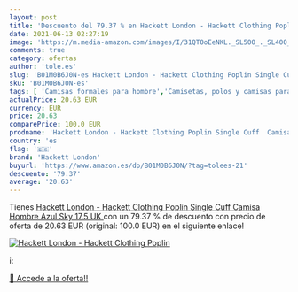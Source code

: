 ```yaml
---
layout: post
title: 'Descuento del 79.37 % en Hackett London - Hackett Clothing Poplin'
date: 2021-06-13 02:27:19
image: 'https://m.media-amazon.com/images/I/31QT0oEeNKL._SL500_._SL400_.jpg'
comments: true
category: ofertas
author: 'tole.es'
slug: 'B01M0B6J0N-es Hackett London - Hackett Clothing Poplin Single Cuff...'
sku: 'B01M0B6J0N-es'
tags: [ 'Camisas formales para hombre','Camisetas, polos y camisas para hombre','Ropa','Ropa para hombre','camisa','hackett london', ]
actualPrice: 20.63 EUR
currency: EUR
price: 20.63
comparePrice: 100.0 EUR
prodname: 'Hackett London - Hackett Clothing Poplin Single Cuff  Camisa Hombre  Azul  Sky   17.5 UK '
country: 'es'
flag: '🇪🇸'
brand: 'Hackett London'
buyurl: 'https://www.amazon.es/dp/B01M0B6J0N/?tag=tolees-21'
descuento: '79.37'
average: '20.63'
---
```


Tienes [Hackett London - Hackett Clothing Poplin Single Cuff  Camisa Hombre  Azul  Sky   17.5 UK ](https://www.amazon.es/dp/B01M0B6J0N/?tag=tolees-21) con un 79.37 % de descuento con precio de oferta de 20.63 EUR (original: 100.0 EUR) en el siguiente enlace!

[![Hackett London - Hackett Clothing Poplin](https://m.media-amazon.com/images/I/31QT0oEeNKL._SL500_._SL400_.jpg)](https://www.amazon.es/dp/B01M0B6J0N/?tag=tolees-21)

ℹ️:


[🛒 Accede a la oferta!!](https://www.amazon.es/dp/B01M0B6J0N/?tag=tolees-21)
